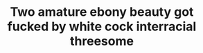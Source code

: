 ---
layout: post
title: Two amature ebony beauty got fucked by white cock interracial threesome
duration: '06:00'
view: 328
rate: 2
video: 'https://flashservice.xvideos.com/embedframe/11053709'
category: 
 - black
 - threesome
tags: 
 - ebony
priority: 0.9
changefreq: daily
---